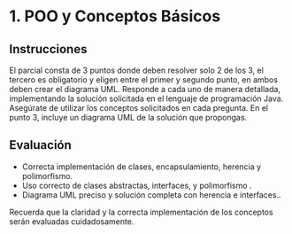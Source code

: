 # 1. POO y Conceptos Básicos

## Instrucciones

El parcial consta de 3 puntos donde deben resolver solo 2 de los 3, el tercero es obligatorio y eligen entre el primer y segundo punto, en ambos deben crear el diagrama UML. Responde a cada uno de manera detallada, implementando la solución solicitada en el lenguaje de programación Java. Asegúrate de utilizar los conceptos solicitados en cada pregunta. En el punto 3, incluye un diagrama UML de la solución que propongas.

## Evaluación

- Correcta implementación de clases, encapsulamiento, herencia y polimorfismo.
- Uso correcto de clases abstractas, interfaces, y polimorfismo .
- Diagrama UML preciso y solución completa con herencia e interfaces..

Recuerda que la claridad y la correcta implementación de los conceptos serán evaluadas cuidadosamente.